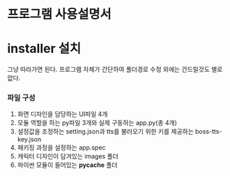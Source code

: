 프로그램 사용설명서
==================
# installer 설치
그냥 따라가면 된다. 프로그램 자체가 간단하여 폴더경로 수정 외에는 건드릴것도 별로 없다.

### 파일 구성
1. 화면 디자인을 담당하는 UI파일 4개
2. 모듈 역할을 하는 py파일 3개와 실제 구동하는 app.py(총 4개)
3. 설정값을 조정하는 setting.json과 tts를 불러오기 위한 키를 제공하는 boss-tts-key.json
4. 패키징 과정을 설정하는 app.spec
5. 캐릭터 디자인이 담겨있는 images 폴더
6. 파이썬 모듈이 들어있는 __pycache__ 폴더
